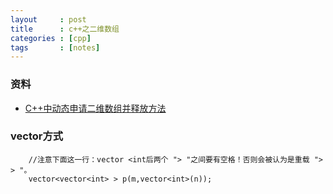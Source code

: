 ```yaml
---
layout     : post
title      : c++之二维数组
categories : [cpp]
tags       : [notes]
---
```


### 资料
- [C++中动态申请二维数组并释放方法](http://blog.csdn.net/u012027907/article/details/16370625)

### vector方式
```
    //注意下面这一行：vector <int后两个 "> "之间要有空格！否则会被认为是重载 "> > "。   
    vector<vector<int> > p(m,vector<int>(n)); 
```
